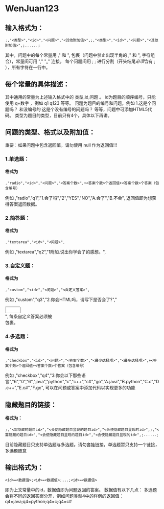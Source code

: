 # WenJuan123

## 输入格式为：
    ;,"<类型>","<id>","<问题>","<其他附加值>",;,"<类型>","<id>","<问题>","<其他附加值>",;......;
其中，问题中的每个常量用 ," 和 ", 包裹（问题中禁止出现半角的 ," 和 ", 字符组合），常量间可用 "," ",," 连接。
每个问题间用 ; ; 进行分割（开头结尾*必须*含有 ; ），所有字符在一行中。

## 每个常量的具体描述：
其中通用的常量为上述输入格式中的 类型,id,问题 。
id为题目的顺序编号，只能使用 q+数字 ，例如 q1 q123 等等。
问题为题目的编号和问题，例如 1.这是个问题吗？ 和没编号的 这是个没有编号的问题吗？ 等等，问题中可添加HTML5代码。
类型为题目的类型，目前只有4个，具体以下再讲。

## 问题的类型、格式以及附加值：
重要：如果问题中包含返回值，请勿使用 null 作为返回值!!!
### 1.单选题：
#### 格式为
    ,"radio","<id>","<问题>","<答案个数>",+<答案个数>个返回值+<答案个数>个答案（包含编号）
例如
    ,"radio","q1","1.会了吗","2","YES","NO","A.会了","B.不会",
返回值即为想获得答案返回数据。
### 2.简答题：
#### 格式为
    ,"textarea","<id>","<问题>",
例如
    ,"textarea","q2","1附加.说出你学会了的感想。",
### 3.自定义题：
#### 格式为
    ,"custom","<id>","<问题>","<自定义答案>",
例如
    ,"custom","q3","2.你会HTML吗，请写下是否会了?","<div class='option'><input class='text' type='text' name='p3' style='width: 50px;'></div>",
每条自定义答案必须被<div class='option'></div>包裹。
### 4.多选题：
#### 格式为
    ,"checkbox","<id>","<问题>","<答案个数>","<最少选择项>","<最多选择项>",+<答案个数>个返回值+<答案个数>个答案（包含编号）
例如
    ,"checkbox","q4","3.你会以下那些语言","6","0","6","java","python","c","c++","c#","go","A.java","B.python","C.c","D.c++","E.c#","F.go",
可以在问题或答案中添加代码以实现更多的功能
## 隐藏题目的链接：
#### 格式为：
    ;,"<需隐藏的题目id>","<会使隐藏题目显现的题目id>","<会使隐藏题目显现的id>",;,"<需隐藏的题目id>","<会使隐藏题目显现的题目id>","<会使隐藏题目显现的id>",;......;
目前隐藏题目只支持单选题与多选题，请勿套娃链接，单选题暂只支持一个链接，多选题随意
## 输出格式为：
    <id>=<数据值>;<id>=<数据值>;...;<id>=<数据值>
<id>即为上文常量中的id，数据值即为问题返回的答案。
数据值有以下几点：
多选题会将不同的返回答案分开，例如问题类型4中的样例的返回值：q4=java;q4=python;q4=c;q4=c#
